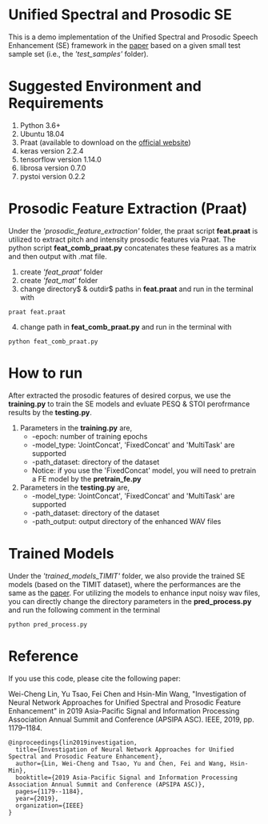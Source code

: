 # Unified Spectral and Prosodic SE
This is a demo implementation of the Unified Spectral and Prosodic Speech Enhancement (SE) framework in the [paper](http://www.apsipa.org/proceedings/2019/pdfs/188.pdf) based on a given small test sample set (i.e., the *'test_samples'* folder). 

# Suggested Environment and Requirements
1. Python 3.6+
2. Ubuntu 18.04
3. Praat (available to download on the [official website](https://www.fon.hum.uva.nl/praat/download_linux.html))
4. keras version 2.2.4
5. tensorflow version 1.14.0
6. librosa version 0.7.0
7. pystoi version 0.2.2

# Prosodic Feature Extraction (Praat) 
Under the *'prosodic_feature_extraction'* folder, the praat script **feat.praat** is utilized to extract pitch and intensity prosodic features via Praat. The python script **feat_comb_praat.py** concatenates these features as a matrix and then output with .mat file.  
1. create *'feat_praat'* folder
2. create *'feat_mat'* folder
3. change directory$ & outdir$ paths in **feat.praat** and run in the terminal with
```
praat feat.praat
```
4. change path in **feat_comb_praat.py** and run in the terminal with
```
python feat_comb_praat.py
```

# How to run
After extracted the prosodic features of desired corpus, we use the **training.py** to train the SE models and evluate PESQ & STOI perofrmance results by the **testing.py**.
1. Parameters in the **training.py** are,
   * -epoch: number of training epochs
   * -model_type: 'JointConcat', 'FixedConcat' and 'MultiTask' are supported
   * -path_dataset: directory of the dataset
   * Notice: if you use the 'FixedConcat' model, you will need to pretrain a FE model by the **pretrain_fe.py**
2. Parameters in the **testing.py** are,
   * -model_type: 'JointConcat', 'FixedConcat' and 'MultiTask' are supported
   * -path_dataset: directory of the dataset
   * -path_output: output directory of the enhanced WAV files

# Trained Models
Under the *'trained_models_TIMIT'* folder, we also provide the trained SE models (based on the TIMIT dataset), where the performances are the same as the [paper](http://www.apsipa.org/proceedings/2019/pdfs/188.pdf). For utilizing the models to enhance input noisy wav files, you can directly change the directory parameters in the **pred_process.py** and run the following comment in the terminal
```
python pred_process.py
```

# Reference
If you use this code, please cite the following paper:

Wei-Cheng Lin, Yu Tsao, Fei Chen and Hsin-Min Wang, "Investigation of Neural Network Approaches for Unified Spectral and Prosodic Feature Enhancement" in 2019 Asia-Pacific Signal and Information Processing Association Annual Summit and Conference (APSIPA ASC). IEEE, 2019, pp. 1179–1184.

```
@inproceedings{lin2019investigation,
  title={Investigation of Neural Network Approaches for Unified Spectral and Prosodic Feature Enhancement},
  author={Lin, Wei-Cheng and Tsao, Yu and Chen, Fei and Wang, Hsin-Min},
  booktitle={2019 Asia-Pacific Signal and Information Processing Association Annual Summit and Conference (APSIPA ASC)},
  pages={1179--1184},
  year={2019},
  organization={IEEE}
}
```
